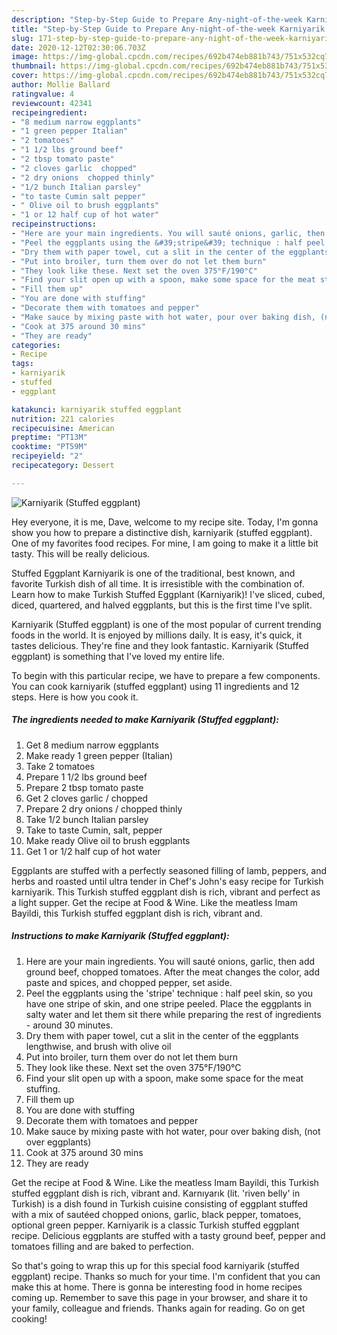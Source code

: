 ```yaml
---
description: "Step-by-Step Guide to Prepare Any-night-of-the-week Karniyarik (Stuffed eggplant)"
title: "Step-by-Step Guide to Prepare Any-night-of-the-week Karniyarik (Stuffed eggplant)"
slug: 171-step-by-step-guide-to-prepare-any-night-of-the-week-karniyarik-stuffed-eggplant
date: 2020-12-12T02:30:06.703Z
image: https://img-global.cpcdn.com/recipes/692b474eb881b743/751x532cq70/karniyarik-stuffed-eggplant-recipe-main-photo.jpg
thumbnail: https://img-global.cpcdn.com/recipes/692b474eb881b743/751x532cq70/karniyarik-stuffed-eggplant-recipe-main-photo.jpg
cover: https://img-global.cpcdn.com/recipes/692b474eb881b743/751x532cq70/karniyarik-stuffed-eggplant-recipe-main-photo.jpg
author: Mollie Ballard
ratingvalue: 4
reviewcount: 42341
recipeingredient:
- "8 medium narrow eggplants"
- "1 green pepper Italian"
- "2 tomatoes"
- "1 1/2 lbs ground beef"
- "2 tbsp tomato paste"
- "2 cloves garlic  chopped"
- "2 dry onions  chopped thinly"
- "1/2 bunch Italian parsley"
- "to taste Cumin salt pepper"
- " Olive oil to brush eggplants"
- "1 or 12 half cup of hot water"
recipeinstructions:
- "Here are your main ingredients. You will sauté onions, garlic, then add ground beef, chopped tomatoes. After the meat changes the color, add paste and spices, and chopped pepper, set aside."
- "Peel the eggplants using the &#39;stripe&#39; technique : half peel skin, so you have one stripe of skin, and one stripe peeled. Place the eggplants in salty water and let them sit there while preparing the rest of ingredients - around 30 minutes."
- "Dry them with paper towel, cut a slit in the center of the eggplants lengthwise, and brush with olive oil"
- "Put into broiler, turn them over do not let them burn"
- "They look like these. Next set the oven 375°F/190°C"
- "Find your slit open up with a spoon, make some space for the meat stuffing."
- "Fill them up"
- "You are done with stuffing"
- "Decorate them with tomatoes and pepper"
- "Make sauce by mixing paste with hot water, pour over baking dish, (not over eggplants)"
- "Cook at 375 around 30 mins"
- "They are ready"
categories:
- Recipe
tags:
- karniyarik
- stuffed
- eggplant

katakunci: karniyarik stuffed eggplant 
nutrition: 221 calories
recipecuisine: American
preptime: "PT13M"
cooktime: "PT59M"
recipeyield: "2"
recipecategory: Dessert

---
```



![Karniyarik (Stuffed eggplant)](https://img-global.cpcdn.com/recipes/692b474eb881b743/751x532cq70/karniyarik-stuffed-eggplant-recipe-main-photo.jpg)

Hey everyone, it is me, Dave, welcome to my recipe site. Today, I'm gonna show you how to prepare a distinctive dish, karniyarik (stuffed eggplant). One of my favorites food recipes. For mine, I am going to make it a little bit tasty. This will be really delicious.

Stuffed Eggplant Karniyarik is one of the traditional, best known, and favorite Turkish dish of all time. It is irresistible with the combination of. Learn how to make Turkish Stuffed Eggplant (Karniyarik)! I&#39;ve sliced, cubed, diced, quartered, and halved eggplants, but this is the first time I&#39;ve split.

Karniyarik (Stuffed eggplant) is one of the most popular of current trending foods in the world. It is enjoyed by millions daily. It is easy, it's quick, it tastes delicious. They're fine and they look fantastic. Karniyarik (Stuffed eggplant) is something that I've loved my entire life.


To begin with this particular recipe, we have to prepare a few components. You can cook karniyarik (stuffed eggplant) using 11 ingredients and 12 steps. Here is how you cook it.

<!--inarticleads1-->

##### The ingredients needed to make Karniyarik (Stuffed eggplant):

1. Get 8 medium narrow eggplants
1. Make ready 1 green pepper (Italian)
1. Take 2 tomatoes
1. Prepare 1 1/2 lbs ground beef
1. Prepare 2 tbsp tomato paste
1. Get 2 cloves garlic / chopped
1. Prepare 2 dry onions / chopped thinly
1. Take 1/2 bunch Italian parsley
1. Take to taste Cumin, salt, pepper
1. Make ready  Olive oil to brush eggplants
1. Get 1 or 1/2 half cup of hot water


Eggplants are stuffed with a perfectly seasoned filling of lamb, peppers, and herbs and roasted until ultra tender in Chef&#39;s John&#39;s easy recipe for Turkish karniyarik. This Turkish stuffed eggplant dish is rich, vibrant and perfect as a light supper. Get the recipe at Food &amp; Wine. Like the meatless Imam Bayildi, this Turkish stuffed eggplant dish is rich, vibrant and. 

<!--inarticleads2-->

##### Instructions to make Karniyarik (Stuffed eggplant):

1. Here are your main ingredients. You will sauté onions, garlic, then add ground beef, chopped tomatoes. After the meat changes the color, add paste and spices, and chopped pepper, set aside.
1. Peel the eggplants using the &#39;stripe&#39; technique : half peel skin, so you have one stripe of skin, and one stripe peeled. Place the eggplants in salty water and let them sit there while preparing the rest of ingredients - around 30 minutes.
1. Dry them with paper towel, cut a slit in the center of the eggplants lengthwise, and brush with olive oil
1. Put into broiler, turn them over do not let them burn
1. They look like these. Next set the oven 375°F/190°C
1. Find your slit open up with a spoon, make some space for the meat stuffing.
1. Fill them up
1. You are done with stuffing
1. Decorate them with tomatoes and pepper
1. Make sauce by mixing paste with hot water, pour over baking dish, (not over eggplants)
1. Cook at 375 around 30 mins
1. They are ready


Get the recipe at Food &amp; Wine. Like the meatless Imam Bayildi, this Turkish stuffed eggplant dish is rich, vibrant and. Karnıyarık (lit. &#39;riven belly&#39; in Turkish) is a dish found in Turkish cuisine consisting of eggplant stuffed with a mix of sautéed chopped onions, garlic, black pepper, tomatoes, optional green pepper. Karniyarik is a classic Turkish stuffed eggplant recipe. Delicious eggplants are stuffed with a tasty ground beef, pepper and tomatoes filling and are baked to perfection. 

So that's going to wrap this up for this special food karniyarik (stuffed eggplant) recipe. Thanks so much for your time. I'm confident that you can make this at home. There is gonna be interesting food in home recipes coming up. Remember to save this page in your browser, and share it to your family, colleague and friends. Thanks again for reading. Go on get cooking!
